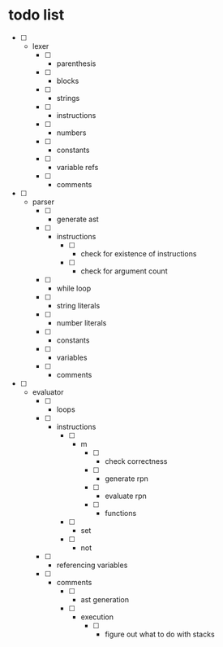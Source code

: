 # todo list

- [ ] - lexer
	- [ ] - parenthesis
	- [ ] - blocks
	- [ ] - strings
	- [ ] - instructions
	- [ ] - numbers
	- [ ] - constants
	- [ ] - variable refs
	- [ ] - comments

- [ ] - parser
	- [ ] - generate ast
	- [ ] - instructions
		- [ ] - check for existence of instructions
		- [ ] - check for argument count
	- [ ] - while loop
	- [ ] - string literals
	- [ ] - number literals
	- [ ] - constants
	- [ ] - variables
	- [ ] - comments

- [ ] - evaluator
	- [ ] - loops
	- [ ] - instructions
		- [ ] - m
			- [ ] - check correctness
			- [ ] - generate rpn
			- [ ] - evaluate rpn
			- [ ] - functions

		- [ ] - set
		- [ ] - not
	- [ ] - referencing variables
	- [ ] - comments
		- [ ] - ast generation
		- [ ] - execution
			- [ ] - figure out what to do with stacks

